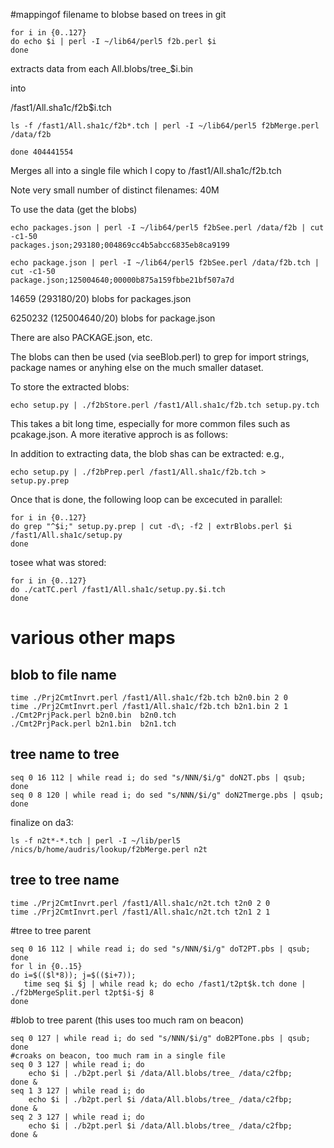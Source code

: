 #mappingof filename to blobse based on trees in git

```
for i in {0..127}
do echo $i | perl -I ~/lib64/perl5 f2b.perl $i
done 
```

extracts data from each All.blobs/tree_$i.bin

into 

/fast1/All.sha1c/f2b$i.tch

```
ls -f /fast1/All.sha1c/f2b*.tch | perl -I ~/lib64/perl5 f2bMerge.perl /data/f2b  

done 404441554

```

Merges all into a single file which I copy to
/fast1/All.sha1c/f2b.tch


Note very small number of distinct filenames: 40M


To use the data (get the blobs)
```
echo packages.json | perl -I ~/lib64/perl5 f2bSee.perl /data/f2b | cut -c1-50
packages.json;293180;004869cc4b5abcc6835eb8ca9199

echo package.json | perl -I ~/lib64/perl5 f2bSee.perl /data/f2b.tch | cut -c1-50
package.json;125004640;00000b875a159fbbe21bf507a7d
```

14659 (293180/20) blobs for packages.json

6250232 (125004640/20) blobs for package.json


There are also PACKAGE.json, etc.

The blobs can then be used (via seeBlob.perl)
to grep for import strings, package names or anyhing else on the 
much smaller dataset.

To store the extracted blobs: 
```
echo setup.py | ./f2bStore.perl /fast1/All.sha1c/f2b.tch setup.py.tch
```
This takes a bit long time, especially for more common files such as pcakage.json. A
more iterative approch is as follows:

In addition to extracting data, the blob shas can be extracted:
e.g., 
```
echo setup.py | ./f2bPrep.perl /fast1/All.sha1c/f2b.tch > setup.py.prep
```

Once that is done, the following loop can be excecuted in parallel:
```
for i in {0..127}
do grep "^$i;" setup.py.prep | cut -d\; -f2 | extrBlobs.perl $i /fast1/All.sha1c/setup.py
done
```

tosee what was stored:
```
for i in {0..127}
do ./catTC.perl /fast1/All.sha1c/setup.py.$i.tch
done
```


# various other maps
## blob to file name
```
time ./Prj2CmtInvrt.perl /fast1/All.sha1c/f2b.tch b2n0.bin 2 0
time ./Prj2CmtInvrt.perl /fast1/All.sha1c/f2b.tch b2n1.bin 2 1
./Cmt2PrjPack.perl b2n0.bin  b2n0.tch
./Cmt2PrjPack.perl b2n1.bin  b2n1.tch
```

## tree name to tree
```
seq 0 16 112 | while read i; do sed "s/NNN/$i/g" doN2T.pbs | qsub; done
seq 0 8 120 | while read i; do sed "s/NNN/$i/g" doN2Tmerge.pbs | qsub; done
```

finalize on da3:
```
ls -f n2t*-*.tch | perl -I ~/lib/perl5 /nics/b/home/audris/lookup/f2bMerge.perl n2t
```

## tree to tree name
```
time ./Prj2CmtInvrt.perl /fast1/All.sha1c/n2t.tch t2n0 2 0
time ./Prj2CmtInvrt.perl /fast1/All.sha1c/n2t.tch t2n1 2 1
```


#tree to tree parent
```
seq 0 16 112 | while read i; do sed "s/NNN/$i/g" doT2PT.pbs | qsub; done
for l in {0..15}
do i=$(($l*8)); j=$(($i+7)); 
   time seq $i $j | while read k; do echo /fast1/t2pt$k.tch done | ./f2bMergeSplit.perl t2pt$i-$j 8
done
```

#blob to tree parent (this uses  too much ram on beacon)
```
seq 0 127 | while read i; do sed "s/NNN/$i/g" doB2PTone.pbs | qsub; done
#croaks on beacon, too much ram in a single file
seq 0 3 127 | while read i; do
    echo $i | ./b2pt.perl $i /data/All.blobs/tree_ /data/c2fbp;
done &
seq 1 3 127 | while read i; do
    echo $i | ./b2pt.perl $i /data/All.blobs/tree_ /data/c2fbp;
done &
seq 2 3 127 | while read i; do
    echo $i | ./b2pt.perl $i /data/All.blobs/tree_ /data/c2fbp;
done &
```

